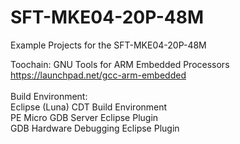 # SFT-MKE04-20P-48M
Example Projects for the SFT-MKE04-20P-48M

Toochain:
GNU Tools for ARM Embedded Processors<br />
https://launchpad.net/gcc-arm-embedded<br />
<br />
Build Environment:<br />
    Eclipse (Luna) CDT Build Environment<br />
    PE Micro GDB Server Eclipse Plugin<br />
    GDB Hardware Debugging Eclipse Plugin<br />
